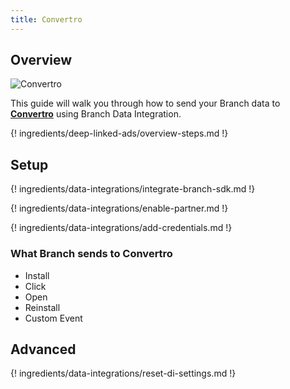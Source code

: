 ```yaml
---
title: Convertro
---
```

## Overview

![Convertro](https://s3.amazonaws.com/platform_static_files/adnetwork_logos/convertro.png)

This guide will walk you through how to send your Branch data to **[Convertro](https://www.convertro.com/)** using Branch Data Integration.

{! ingredients/deep-linked-ads/overview-steps.md !}

## Setup

{! ingredients/data-integrations/integrate-branch-sdk.md !}

{! ingredients/data-integrations/enable-partner.md !}

{! ingredients/data-integrations/add-credentials.md !}

### What Branch sends to Convertro

* Install
* Click
* Open
* Reinstall
* Custom Event 

## Advanced

{! ingredients/data-integrations/reset-di-settings.md !}
